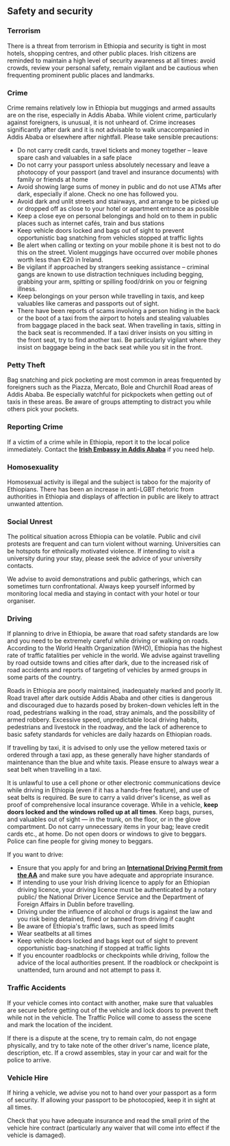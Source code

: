 ## Safety and security

### **Terrorism**

There is a threat from terrorism in Ethiopia and security is tight in most hotels, shopping centres, and other public places. Irish citizens are reminded to maintain a high level of security awareness at all times: avoid crowds, review your personal safety, remain vigilant and be cautious when frequenting prominent public places and landmarks.

### **Crime**

Crime remains relatively low in Ethiopia but muggings and armed assaults are on the rise, especially in Addis Ababa. While violent crime, particularly against foreigners, is unusual, it is not unheard of. Crime increases significantly after dark and it is not advisable to walk unaccompanied in Addis Ababa or elsewhere after nightfall. Please take sensible precautions:

* Do not carry credit cards, travel tickets and money together – leave spare cash and valuables in a safe place
* Do not carry your passport unless absolutely necessary and leave a photocopy of your passport (and travel and insurance documents) with family or friends at home
* Avoid showing large sums of money in public and do not use ATMs after dark, especially if alone. Check no one has followed you.
* Avoid dark and unlit streets and stairways, and arrange to be picked up or dropped off as close to your hotel or apartment entrance as possible
* Keep a close eye on personal belongings and hold on to them in public places such as internet cafés, train and bus stations
* Keep vehicle doors locked and bags out of sight to prevent opportunistic bag snatching from vehicles stopped at traffic lights
* Be alert when calling or texting on your mobile phone it is best not to do this on the street. Violent muggings have occurred over mobile phones worth less than €20 in Ireland.
* Be vigilant if approached by strangers seeking assistance – criminal gangs are known to use distraction techniques including begging, grabbing your arm, spitting or spilling food/drink on you or feigning illness.
* Keep belongings on your person while travelling in taxis, and keep valuables like cameras and passports out of sight.
* There have been reports of scams involving a person hiding in the back or the boot of a taxi from the airport to hotels and stealing valuables from baggage placed in the back seat. When travelling in taxis, sitting in the back seat is recommended. If a taxi driver insists on you sitting in the front seat, try to find another taxi. Be particularly vigilant where they insist on baggage being in the back seat while you sit in the front.

### **Petty Theft**

Bag snatching and pick pocketing are most common in areas frequented by foreigners such as the Piazza, Mercato, Bole and Churchill Road areas of Addis Ababa. Be especially watchful for pickpockets when getting out of taxis in these areas. Be aware of groups attempting to distract you while others pick your pockets.

### **Reporting Crime**

If a victim of a crime while in Ethiopia, report it to the local police immediately. Contact the [**Irish Embassy in Addis Ababa**](https://www.ireland.ie/en/ethiopia/addisababa/) if you need help.

### **Homosexuality**

Homosexual activity is illegal and the subject is taboo for the majority of Ethiopians. There has been an increase in anti-LGBT rhetoric from authorities in Ethiopia and displays of affection in public are likely to attract unwanted attention.

### **Social Unrest**

The political situation across Ethiopia can be volatile. Public and civil protests are frequent and can turn violent without warning. Universities can be hotspots for ethnically motivated violence. If intending to visit a university during your stay, please seek the advice of your university contacts.

We advise to avoid demonstrations and public gatherings, which can sometimes turn confrontational. Always keep yourself informed by monitoring local media and staying in contact with your hotel or tour organiser.

### **Driving**

If planning to drive in Ethiopia, be aware that road safety standards are low and you need to be extremely careful while driving or walking on roads. According to the World Health Organization (WHO), Ethiopia has the highest rate of traffic fatalities per vehicle in the world. We advise against travelling by road outside towns and cities after dark, due to the increased risk of road accidents and reports of targeting of vehicles by armed groups in some parts of the country.

Roads in Ethiopia are poorly maintained, inadequately marked and poorly lit. Road travel after dark outside Addis Ababa and other cities is dangerous and discouraged due to hazards posed by broken-down vehicles left in the road, pedestrians walking in the road, stray animals, and the possibility of armed robbery. Excessive speed, unpredictable local driving habits, pedestrians and livestock in the roadway, and the lack of adherence to basic safety standards for vehicles are daily hazards on Ethiopian roads.

If travelling by taxi, it is advised to only use the yellow metered taxis or ordered through a taxi app, as these generally have higher standards of maintenance than the blue and white taxis. Please ensure to always wear a seat belt when travelling in a taxi.

It is unlawful to use a cell phone or other electronic communications device while driving in Ethiopia (even if it has a hands-free feature), and use of seat belts is required. Be sure to carry a valid driver's license, as well as proof of comprehensive local insurance coverage. While in a vehicle, **keep doors locked and the windows rolled up at all times**. Keep bags, purses, and valuables out of sight — in the trunk, on the floor, or in the glove compartment. Do not carry unnecessary items in your bag; leave credit cards etc., at home. Do not open doors or windows to give to beggars. Police can fine people for giving money to beggars.

If you want to drive:

* Ensure that you apply for and bring an [**International Driving Permit from the AA**](https://www.theaa.ie/motoring-advice/driving-in-europe/international-driving-permit/) and make sure you have adequate and appropriate insurance.
* If intending to use your Irish driving licence to apply for an Ethiopian driving licence, your driving licence must be authenticated by a notary public/ the National Driver Licence Service and the Department of Foreign Affairs in Dublin before travelling.
* Driving under the influence of alcohol or drugs is against the law and you risk being detained, fined or banned from driving if caught
* Be aware of Ethiopia's traffic laws, such as speed limits
* Wear seatbelts at all times
* Keep vehicle doors locked and bags kept out of sight to prevent opportunistic bag-snatching if stopped at traffic lights
* If you encounter roadblocks or checkpoints while driving, follow the advice of the local authorities present. If the roadblock or checkpoint is unattended, turn around and not attempt to pass it.

### **Traffic Accidents**

If your vehicle comes into contact with another, make sure that valuables are secure before getting out of the vehicle and lock doors to prevent theft while not in the vehicle. The Traffic Police will come to assess the scene and mark the location of the incident.

If there is a dispute at the scene, try to remain calm, do not engage physically, and try to take note of the other driver's name, licence plate, description, etc. If a crowd assembles, stay in your car and wait for the police to arrive.

### **Vehicle Hire**

If hiring a vehicle, we advise you not to hand over your passport as a form of security. If allowing your passport to be photocopied, keep it in sight at all times.

Check that you have adequate insurance and read the small print of the vehicle hire contract (particularly any waiver that will come into effect if the vehicle is damaged).